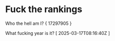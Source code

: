 # Fuck the rankings

Who the hell am I?
{ 17297905 }

What fucking year is it?
[ 2025-03-17T08:16:40Z ]
